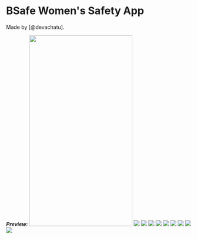 # BSafe Women's Safety App 
Made by [@devachatu].
<br>

**_Preview:_** 
<img src="https://github.com/devachatu/BSafe/blob/master/images/GUI1.jpg" width="280" height="520"> ![](https://github.com/devachatu/BSafe/blob/master/images/GUI2.jpg)
![](https://github.com/devachatu/BSafe/blob/master/images/GUI3.jpg) ![](https://github.com/devachatu/BSafe/blob/master/images/GUI4.jpg)
![](https://github.com/devachatu/BSafe/blob/master/images/GUI5.jpg) ![](https://github.com/devachatu/BSafe/blob/master/images/GUI6.jpg)
![](https://github.com/devachatu/BSafe/blob/master/images/GUI7.jpg) ![](https://github.com/devachatu/BSafe/blob/master/images/GUI8.jpg)
![](https://github.com/devachatu/BSafe/blob/master/images/GUI9.jpg) ![](https://github.com/devachatu/BSafe/blob/master/images/GUI10.jpg)

